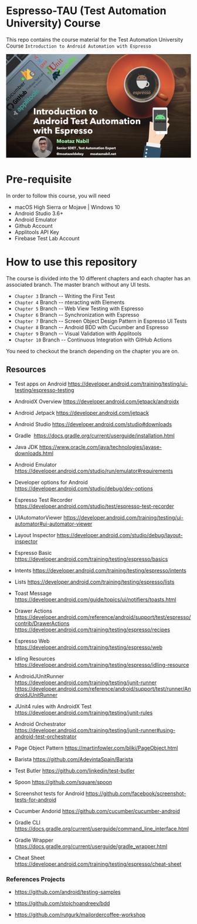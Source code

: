 # Espresso-TAU (Test Automation University) Course 

This repo contains the course material for the Test Automation University Course `Introduction to Android Automation with Espresso` 

![Image description](image.png)

# Pre-requisite 

In order to follow this course, you will need 
 * macOS High Sierra or Mojave | Windows 10 
 * Android Studio 3.6+
 * Android Emulator
 * Github Account
 * Applitools API Key
 * Firebase Test Lab Account
 
 
# How to use this repository 

The course is divided into the 10 different chapters and each chapter has an associated branch. The master branch without any UI tests. 

* `Chapter 3` Branch -- Writing the First Test 
* `Chapter 4` Branch -- nteracting with Elements 
* `Chapter 5` Branch -- Web View Testing with Espresso
* `Chapter 6` Branch -- Synchronization with Espresso 
* `Chapter 7` Branch -- Screen Object Design Pattern in Espresso UI Tests 
* `Chapter 8` Branch -- Android BDD with Cucumber and Espresso
* `Chapter 9` Branch -- Visual Validation with Applitools
* `Chapter 10` Branch -- Continuous Integration with GitHub Actions

You need to checkout the branch depending on the chapter you are on.

## Resources
- Test apps on Android
https://developer.android.com/training/testing/ui-testing/espresso-testing
- AndroidX Overview
https://developer.android.com/jetpack/androidx
- Android Jetpack
https://developer.android.com/jetpack

- Android Studio
https://developer.android.com/studio#downloads
- Gradle 
https://docs.gradle.org/current/userguide/installation.html
- Java JDK
https://www.oracle.com/java/technologies/javase-downloads.html
- Android Emulator
https://developer.android.com/studio/run/emulator#requirements

- Developer options for Android
https://developer.android.com/studio/debug/dev-options

- Espresso Test Recorder
https://developer.android.com/studio/test/espresso-test-recorder

- UIAutomatorViewer
https://developer.android.com/training/testing/ui-automator#ui-automator-viewer

- Layout Inspector
https://developer.android.com/studio/debug/layout-inspector

- Espresso Basic
https://developer.android.com/training/testing/espresso/basics

- Intents
https://developer.android.com/training/testing/espresso/intents

- Lists
https://developer.android.com/training/testing/espresso/lists

- Toast Message
https://developer.android.com/guide/topics/ui/notifiers/toasts.html

- Drawer Actions
https://developer.android.com/reference/android/support/test/espresso/contrib/DrawerActions
https://developer.android.com/training/testing/espresso/recipes

- Espresso Web 
https://developer.android.com/training/testing/espresso/web


- Idling Resources
https://developer.android.com/training/testing/espresso/idling-resource

- AndroidJUnitRunner
https://developer.android.com/training/testing/junit-runner
https://developer.android.com/reference/android/support/test/runner/AndroidJUnitRunner

- JUnit4 rules with AndroidX Test
https://developer.android.com/training/testing/junit-rules

- Android Orchestrator
https://developer.android.com/training/testing/junit-runner#using-android-test-orchestrator

- Page Object Pattern
https://martinfowler.com/bliki/PageObject.html

- Barista
https://github.com/AdevintaSpain/Barista

- Test Butler
https://github.com/linkedin/test-butler

- Spoon
https://github.com/square/spoon

- Screenshot tests for Android
https://github.com/facebook/screenshot-tests-for-android

- Cucumber Andorid
https://github.com/cucumber/cucumber-android

- Gradle CLI
https://docs.gradle.org/current/userguide/command_line_interface.html

- Gradle Wrapper
https://docs.gradle.org/current/userguide/gradle_wrapper.html



- Cheat Sheet
https://developer.android.com/training/testing/espresso/cheat-sheet



### References Projects
 - https://github.com/android/testing-samples

 - https://github.com/stoichoandreev/bdd

 - https://github.com/rutgurk/mailordercoffee-workshop
 
 
 
